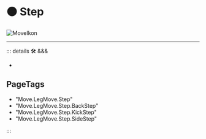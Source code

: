 
# 🟠 <move>Step</move>

![MoveIkon](/Move/Move_Ikon.png)














---

<!-- =================================================== -->
<!-- =================================================== -->
<!-- =================================================== -->
<!-- =================================================== -->
<!-- =================================================== -->
::: details 🛠 <dev>&&&</dev>

-

<h2>PageTags</h2>

- "Move.LegMove.Step"
- "Move.LegMove.Step.BackStep"
- "Move.LegMove.Step.KickStep"
- "Move.LegMove.Step.SideStep"

:::
